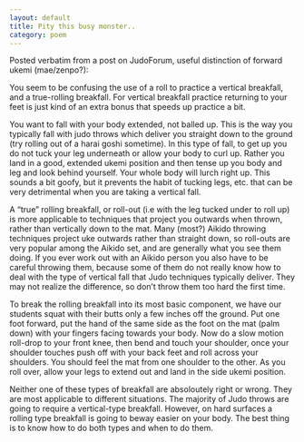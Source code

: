 ```yaml
---
layout: default
title: Pity this busy monster..
category: poem
---
```


Posted verbatim from a post on JudoForum, useful distinction of forward ukemi (mae/zenpo?):

You seem to be confusing the use of a roll to practice a vertical breakfall, and a true-rolling breakfall. For vertical breakfall practice returning to your feet is just kind of an extra bonus that speeds up practice a bit.

You want to fall with your body extended, not balled up. This is the way you typically fall with judo throws which deliver you straight down to the ground (try rolling out of a harai goshi sometime). In this type of fall, to get up you do not tuck your leg underneath or allow your body to curl up. Rather you land in a good, extended ukemi position and then tense up you body and leg and look behind yourself. Your whole body will lurch right up. This sounds a bit goofy, but it prevents the habit of tucking legs, etc. that can be very detrimental when you are taking a vertical fall.

A “true” rolling breakfall, or roll-out (i.e with the leg tucked under to roll up) is more applicable to techniques that project you outwards when thrown, rather than vertically down to the mat. Many (most?) Aikido throwing techniques project uke outwards rather than straight down, so roll-outs are very popular among the Aikido set, and are generally what you see them doing. If you ever work out with an Aikido person you also have to be careful throwing them, because some of them do not really know how to deal with the type of vertical fall that Judo techniques typically deliver. They may not realize the difference, so don’t throw them too hard the first time.

To break the rolling breakfall into its most basic component, we have our students squat with their butts only a few inches off the ground. Put one foot forward, put the hand of the same side as the foot on the mat (palm down) with your fingers facing towards your body. Now do a slow motion roll-drop to your front knee, then bend and touch your shoulder, once your shoulder touches push off with your back feet and roll across your shoulders. You should feel the mat from one shoulder to the other. As you roll over, allow your legs to extend out and land in the side ukemi position.

Neither one of these types of breakfall are absoloutely right or wrong. They are most applicable to different situations. The majority of Judo throws are going to require a vertical-type breakfall. However, on hard surfaces a rolling type breakfall is going to beway easier on your body. The best thing is to know how to do both types and when to do them.